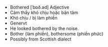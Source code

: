 - Bothered [ˈbɒð.əd] Adjective  
- Cảm thấy khó chịu hoặc bận tâm  
- Khó chịu / bị làm phiền  
- Genervt  
- He looked bothered by the noise.  
- Bother (làm phiền), bothersome (phiền phức)  
- Possibly from Scottish dialect